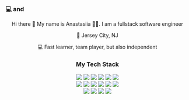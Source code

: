### 
### 💻    and  

<div align="center">
  <p>Hi there 👋  My name is Anastasiia 👩🏻‍. I am a fullstack software engineer</p>
  <p>📍 Jersey City, NJ </p>
  <p> 💻 Fast learner, team player, but also independent</p>
  <p> </p>
</div>

<div align="center">
  <h3>My Tech Stack</h3>
</div>

<div align="center">
  <img src="https://img.shields.io/badge/-JavaScript-F7DF1E?style=flat-square&logo=javascript&logoColor=222222" />
  <img src="https://img.shields.io/badge/-React-61DAF8?style=flat-square&logo=react&logoColor=222222" />
  <img src="https://img.shields.io/badge/-Redux-764abc?&style=flat-square&logo=Redux&logoColor=white" />
  <img src="https://img.shields.io/badge/-HTML5-FFFFFF?&style=flat-square&logo=HTML5&logoColor=White" />
  <img src="https://img.shields.io/badge/-CSS-1572B6?&style=flat-square&logo=css3&logoColor=White" />
    <img src=
"https://img.shields.io/badge/-MongoDB-green"
 />
</div>
<div align="center">
<img src="https://img.shields.io/badge/-Bootstrap-563D7C?&style=flat-square&logo=Bootstrap&logoColor=White" />
  <img src="https://img.shields.io/badge/-Express.js-F5FAFB?&style=flat-square&logo=express&logoColor=white">
  <img src="https://img.shields.io/badge/-Node.js-339933?&style=flat-square&logo=node.js&logoColor=white"/>
  <img src="https://img.shields.io/badge/-Sequelize-399af3?&style=flat-square&logo=Sequelize&logoColor=black" />
  <img src="https://img.shields.io/badge/-PostgreSQL-336791?&style=flat-square&logo=postgresql&logoColor=White" />
  <img src="https://img.shields.io/badge/-AWS-232F3E?style=flat-square&logo=amazon-aws" />
</div>

<div align="center">
  <img src="https://img.shields.io/badge/-Webpack-2b3a42?&style=flat-square&logo=webpack&logoColor=White" />
  <img src="https://img.shields.io/badge/-Heroku-79589F?&style=flat-square&logo=Heroku&logoColor=White" />
  <img src="https://img.shields.io/badge/-Shell-4EAA25?style=flat-square&logo=gnu-bash&logoColor=white" />
  <img src="https://img.shields.io/badge/-git-F05033?&style=flat-square&logo=git&logoColor=white"/>
</div>








